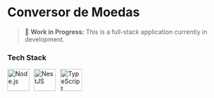 # Conversor de Moedas

> 🚧 **Work in Progress:**
> This is a full-stack application currently in development.

### Tech Stack

<div style="display: flex; flex-wrap: wrap; gap: 10px; margin-top: 5px;">
  <img alt="Node.js" align="center" height="50" width="50" src="https://cdn.jsdelivr.net/gh/devicons/devicon@latest/icons/nodejs/nodejs-original-wordmark.svg" />
  <img alt="NestJS" align="center" height="50" width="50" src="https://cdn.jsdelivr.net/gh/devicons/devicon@latest/icons/nestjs/nestjs-original.svg" />
  <img alt="TypeScript" align="center" height="50" width="50" src="https://cdn.jsdelivr.net/gh/devicons/devicon@latest/icons/typescript/typescript-original.svg" />
</div>
